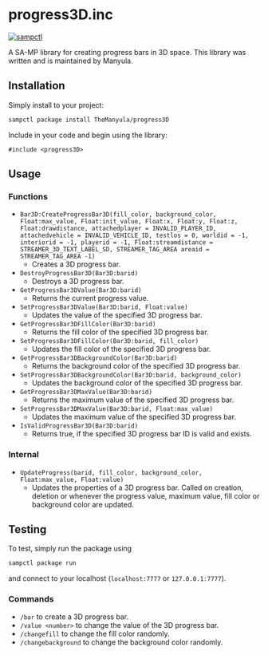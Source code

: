 # progress3D.inc

[![sampctl](https://shields.southcla.ws/badge/sampctl-progress3D-2f2f2f.svg?style=for-the-badge)](https://github.com/TheManyula/progress3D)

A SA-MP library for creating progress bars in 3D space.
This library was written and is maintained by Manyula.

## Installation

Simply install to your project:

```bash
sampctl package install TheManyula/progress3D
```

Include in your code and begin using the library:

```pawn
#include <progress3D>
```

## Usage

### Functions

* `Bar3D:CreateProgressBar3D(fill_color, background_color, Float:max_value, Float:init_value, Float:x, Float:y, Float:z, Float:drawdistance, attachedplayer = INVALID_PLAYER_ID, attachedvehicle = INVALID_VEHICLE_ID, testlos = 0, worldid = -1, interiorid = -1, playerid = -1, Float:streamdistance = STREAMER_3D_TEXT_LABEL_SD, STREAMER_TAG_AREA areaid = STREAMER_TAG_AREA -1)`
  * Creates a 3D progress bar.
* `DestroyProgressBar3D(Bar3D:barid)`
  * Destroys a 3D progress bar.
* `GetProgressBar3DValue(Bar3D:barid)`
  * Returns the current progress value.
* `SetProgressBar3DValue(Bar3D:barid, Float:value)`
  * Updates the value of the specified 3D progress bar.
* `GetProgressBar3DFillColor(Bar3D:barid)`
  * Returns the fill color of the specified 3D progress bar.
* `SetProgressBar3DFillColor(Bar3D:barid, fill_color)`
  * Updates the fill color of the specified 3D progress bar.
* `GetProgressBar3DBackgroundColor(Bar3D:barid)`
  * Returns the background color of the specified 3D progress bar.
* `SetProgressBar3DBackgroundColor(Bar3D:barid, background_color)`
  * Updates the background color of the specified 3D progress bar.
* `GetProgressBar3DMaxValue(Bar3D:barid)`
  * Returns the maximum value of the specified 3D progress bar.
* `SetProgressBar3DMaxValue(Bar3D:barid, Float:max_value)`
  * Updates the maximum value of the specified 3D progress bar.
* `IsValidProgressBar3D(Bar3D:barid)`
  * Returns true, if the specified 3D progress bar ID is valid and exists.

### Internal

* `UpdateProgress(barid, fill_color, background_color, Float:max_value, Float:value)`
  * Updates the properties of a 3D progress bar. Called on creation, deletion or whenever the progress value, maximum value, fill color or background color are updated.

## Testing

To test, simply run the package using

```bash
sampctl package run
```

and connect to your localhost (`localhost:7777` or `127.0.0.1:7777`).

### Commands
* `/bar` to create a 3D progress bar.
* `/value <number>` to change the value of the 3D progress bar. 
* `/changefill` to change the fill color randomly.
* `/changebackground` to change the background color randomly. 